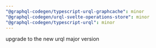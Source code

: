 ```yaml
---
"@graphql-codegen/typescript-urql-graphcache": minor
"@graphql-codegen/urql-svelte-operations-store": minor
"@graphql-codegen/typescript-urql": minor
---
```


upgrade to the new urql major version
